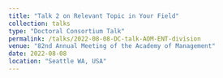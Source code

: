 ```yaml
---
title: "Talk 2 on Relevant Topic in Your Field"
collection: talks
type: "Doctoral Consortium Talk"
permalink: /talks/2022-08-08-DC-talk-AOM-ENT-division
venue: "82nd Annual Meeting of the Academy of Management"
date: 2022-08-08
location: "Seattle WA, USA"
---
```

